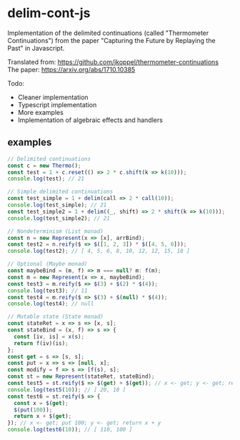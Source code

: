 # delim-cont-js
Implementation of the delimited continuations (called "Thermometer Continuations") from the paper "Capturing the Future by Replaying the Past" in Javascript. <br/>

Translated from: https://github.com/jkoppel/thermometer-continuations <br/>
The paper: https://arxiv.org/abs/1710.10385

Todo:
* Cleaner implementation
* Typescript implementation
* More examples
* Implementation of algebraic effects and handlers

## examples
```javascript
// Delimited continuations
const c = new Thermo();
const test = 1 + c.reset(() => 2 * c.shift(k => k(10)));
console.log(test); // 21

// Simple delimited continuations
const test_simple = 1 + delim(call => 2 * call(10));
console.log(test_simple); // 21
const test_simple2 = 1 + delim((_, shift) => 2 * shift(k => k(10)));
console.log(test_simple2); // 21

// Nondeterminism (List monad)
const n = new Represent(x => [x], arrBind);
const test2 = n.reify($ => $([1, 2, 3]) * $([4, 5, 6]));
console.log(test2); // [ 4, 5, 6, 8, 10, 12, 12, 15, 18 ]

// Optional (Maybe monad)
const maybeBind = (m, f) => m === null? m: f(m);
const m = new Represent(x => x, maybeBind);
const test3 = m.reify($ => $(3) + $(2) * $(4));
console.log(test3); // 11
const test4 = m.reify($ => $(3) + $(null) * $(4));
console.log(test4); // null

// Mutable state (State monad)
const stateRet = x => s => [x, s];
const stateBind = (x, f) => s => {
  const [iv, is] = x(s);
  return f(iv)(is);
};
const get = s => [s, s];
const put = x => s => [null, x];
const modify = f => s => [f(s), s];
const st = new Represent(stateRet, stateBind);
const test5 = st.reify($ => $(get) + $(get)); // x <- get; y <- get; return x + y
console.log(test5(10)); // [ 20, 10 ]
const test6 = st.reify($ => {
  const x = $(get);
  $(put(100));
  return x + $(get);
}); // x <- get; put 100; y <- get; return x + y
console.log(test6(10)); // [ 110, 100 ]
```

